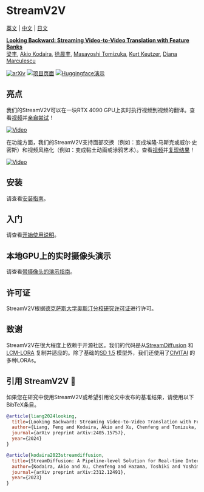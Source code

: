 # StreamV2V

[英文](./README.md) | [中文](./README-cn.md) | [日文](./README-ja.md) 

**[Looking Backward: Streaming Video-to-Video Translation with Feature Banks]()**
<br/>
[梁丰](https://jeff-liangf.github.io/),
[Akio Kodaira](https://scholar.google.co.jp/citations?user=15X3cioAAAAJ&hl=en),
[徐晨丰](https://www.chenfengx.com/),
[Masayoshi Tomizuka](https://me.berkeley.edu/people/masayoshi-tomizuka/),
[Kurt Keutzer](https://people.eecs.berkeley.edu/~keutzer/),
[Diana Marculescu](https://www.ece.utexas.edu/people/faculty/diana-marculescu)
<br/>

[![arXiv](https://img.shields.io/badge/arXiv-2405.15757-b31b1b.svg)](https://arxiv.org/abs/2405.15757)
[![项目页面](https://img.shields.io/badge/Project-Website-orange)](https://jeff-liangf.github.io/projects/streamv2v/)
[![Huggingface演示](https://img.shields.io/badge/%F0%9F%A4%97%20Hugging%20Face-Spaces-blue)](https://huggingface.co/spaces/JeffLiang/streamv2v)


## 亮点

我们的StreamV2V可以在一块RTX 4090 GPU上实时执行视频到视频的翻译。查看[视频](https://www.youtube.com/watch?v=k-DmQNjXvxA)并[亲自尝试](./demo_w_camera/README.md)！

[![Video](http://img.youtube.com/vi/k-DmQNjXvxA/0.jpg)](https://www.youtube.com/watch?v=k-DmQNjXvxA)

在功能方面，我们的StreamV2V支持面部交换（例如：变成埃隆·马斯克或威尔·史密斯）和视频风格化（例如：变成黏土动画或涂鸦艺术）。查看[视频](https://www.youtube.com/watch?v=N9dx6c8HKBo)并[复现结果](./vid2vid/README.md)！

[![Video](http://img.youtube.com/vi/N9dx6c8HKBo/0.jpg)](https://www.youtube.com/watch?v=N9dx6c8HKBo)

## 安装

请查看[安装指南](./INSTALL.md)。

## 入门

请查看[开始使用说明](./vid2vid/README.md)。

## 本地GPU上的实时摄像头演示

请查看[带摄像头的演示指南](./demo_w_camera/README.md)。

## 许可证

StreamV2V根据[德克萨斯大学奥斯汀分校研究许可证](./LICENSE)进行许可。

## 致谢

StreamV2V在很大程度上依赖于开源社区。我们的代码是从[StreamDiffusion](https://github.com/cumulo-autumn/StreamDiffusion) 和 [LCM-LORA](https://huggingface.co/docs/diffusers/main/zh/using-diffusers/inference_with_lcm_lora) 复制并适应的。除了基础的[SD 1.5](https://huggingface.co/runwayml/stable-diffusion-v1-5) 模型外，我们还使用了[CIVITAI](https://civitai.com/) 的多种LORAs。

## 引用 StreamV2V :pray:

如果您在研究中使用StreamV2V或希望引用论文中发布的基准结果，请使用以下BibTeX条目。

```BibTeX
@article{liang2024looking,
  title={Looking Backward: Streaming Video-to-Video Translation with Feature Banks},
  author={Liang, Feng and Kodaira, Akio and Xu, Chenfeng and Tomizuka, Masayoshi and Keutzer, Kurt and Marculescu, Diana},
  journal={arXiv preprint arXiv:2405.15757},
  year={2024}
}

@article{kodaira2023streamdiffusion,
  title={StreamDiffusion: A Pipeline-level Solution for Real-time Interactive Generation},
  author={Kodaira, Akio and Xu, Chenfeng and Hazama, Toshiki and Yoshimoto, Takanori and Ohno, Kohei and Mitsuhori, Shogo and Sugano, Soichi and Cho, Hanying and Liu, Zhijian and Keutzer, Kurt},
  journal={arXiv preprint arXiv:2312.12491},
  year={2023}
}
```